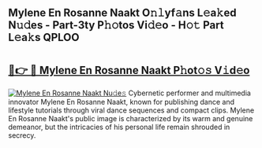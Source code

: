 ## Mylene En Rosanne Naakt O𝚗𝚕yf𝚊ns L𝚎a𝚔ed N𝚞𝚍es - Part-3ty P𝚑𝚘tos Vi𝚍𝚎o - H𝚘𝚝 Part L𝚎a𝚔s QPLOO

# <h2><a href="http://kfe8h5n.oniu.top/?m=Mylene+En+Rosanne+Naakt">🔗👉 🔴 Mylene En Rosanne Naakt P𝚑ot𝚘𝚜 V𝚒d𝚎o</a></h2>

[![Mylene En Rosanne Naakt Nu𝚍e𝚜](https://i.imgur.com/0qMVB7G.gif)](http://kfe8h5n.oniu.top/?m=Mylene+En+Rosanne+Naakt)
Cybernetic performer and multimedia innovator Mylene En Rosanne Naakt, known for publishing dance and lifestyle tutorials through viral dance sequences and compact clips. Mylene En Rosanne Naakt's public image is characterized by its warm and genuine demeanor, but the intricacies of his personal life remain shrouded in secrecy.  
